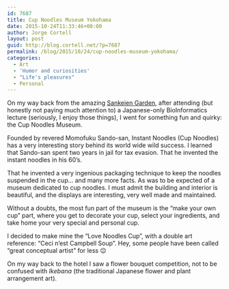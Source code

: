 ```yaml
---
id: 7687
title: Cup Noodles Museum Yokohama
date: 2015-10-24T11:33:46+00:00
author: Jorge Cortell
layout: post
guid: http://blog.cortell.net/?p=7687
permalink: /blog/2015/10/24/cup-noodles-museum-yokohama/
categories:
  - Art
  - 'Humor and curiosities'
  - "Life's pleasures"
  - Personal
---
```


  
On my way back from the amazing [Sankeien Garden](http://blog.cortell.net/blog/2015/10/20/sankeien-garden-yokohama/), after attending (but honestly not paying much attention to) a Japanese-only BioInformatics lecture (seriously, I enjoy those things), I went for something fun and quirky: the Cup Noodles Museum.

Founded by revered Momofuku Sando-san, Instant Noodles (Cup Noodles) has a very interesting story behind its world wide wild success. I learned that Sando-san spent two years in jail for tax evasion. That he invented the instant noodles in his 60’s.

That he invented a very ingenious packaging technique to keep the noodles suspended in the cup… and many more facts. As was to be expected of a museum dedicated to cup noodles. I must admit the building and interior is beautiful, and the displays are interesting, very well made and maintained.

Without a doubts, the most fun part of the museum is the “make your own cup” part, where you get to decorate your cup, select your ingredients, and take home your very special and personal cup.

I decided to make mine the “Love Noodles Cup”, with a double art reference: “Ceci n’est Campbell Soup”. Hey, some people have been called “great conceptual artist” for less 😉

On my way back to the hotel I saw a flower bouquet competition, not to be confused with _Ikebana_ (the traditional Japanese flower and plant arrangement art).
